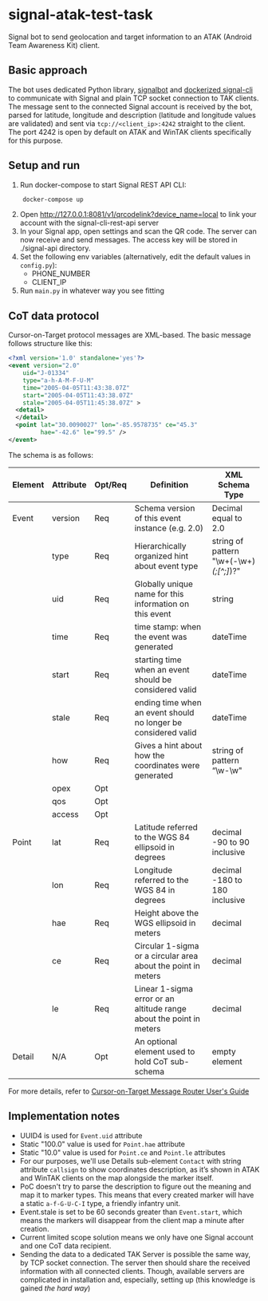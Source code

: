 # signal-atak-test-task
Signal bot to send geolocation and target information to an ATAK (Android Team Awareness Kit) client.

## Basic approach
The bot uses dedicated Python library, [signalbot](https://pypi.org/project/signalbot/) and [dockerized signal-cli](https://github.com/bbernhard/signal-cli-rest-api) to communicate with Signal and plain TCP socket connection to TAK clients.
The message sent to the connected Signal account is received by the bot, parsed for latitude, longitude and description (latitude and longitude values are validated) and sent via `tcp://<client_ip>:4242` straight to the client. The port 4242 is open by default on ATAK and WinTAK clients specifically for this purpose.

## Setup and run
1. Run docker-compose to start Signal REST API CLI:
```bash
	docker-compose up
```
2. Open http://127.0.0.1:8081/v1/qrcodelink?device_name=local to link your account with the signal-cli-rest-api server
3. In your Signal app, open settings and scan the QR code. The server can now receive and send messages. The access key will be stored in ./signal-api directory.
4. Set the following env variables (alternatively, edit the default values in `config.py`): 
   - PHONE_NUMBER
   - CLIENT_IP
5. Run `main.py` in whatever way you see fitting

## CoT data protocol
Cursor-on-Target protocol messages are XML-based. The basic message follows structure like this:
```xml
<?xml version='1.0' standalone='yes'?>
<event version="2.0"
	uid="J-01334"
	type="a-h-A-M-F-U-M"
	time="2005-04-05T11:43:38.07Z"
	start="2005-04-05T11:43:38.07Z"
	stale="2005-04-05T11:45:38.07Z" >
  <detail>
  </detail>
  <point lat="30.0090027" lon="-85.9578735" ce="45.3"
       	 hae="-42.6" le="99.5" />
</event>
```

The schema is as follows:

| Element | Attribute | Opt/Req | Definition | XML Schema Type |
| --------- | --------- | --------- | --------- | --------- |
| Event | version | Req | Schema version of this event instance (e.g. 2.0) | Decimal equal to 2.0 |
| | type | Req | Hierarchically organized hint about event type | string of pattern "\w+(-\w+)*(;[^;]*)?" |
| | uid | Req | Globally unique name for this information on this event | string |
| | time | Req | time stamp: when the event was generated | dateTime |
| | start | Req | starting time when an event should be considered valid | dateTime |
| | stale | Req | ending time when an event should no longer be considered valid | dateTime |
| | how | Req | Gives a hint about how the coordinates were generated | string of pattern “\w-\w" |
| | opex | Opt | | |
| | qos | Opt | | |
| | access | Opt | | |
| Point | lat | Req | Latitude referred to the WGS 84 ellipsoid in degrees | decimal -90 to 90 inclusive |
| | lon | Req | Longitude referred to the WGS 84 in degrees | decimal -180 to 180 inclusive |
| | hae | Req | Height above the WGS ellipsoid in meters | decimal |
| | ce | Req | Circular 1-sigma or a circular area about the point in meters | decimal |
| | le | Req | Linear 1-sigma error or an altitude range about the point in meters | decimal |
| Detail | N/A | Opt | An optional element used to hold CoT sub-schema | empty element |

For more details, refer to [Cursor-on-Target Message Router User's Guide](https://www.mitre.org/sites/default/files/pdf/09_4937.pdf)

## Implementation notes
- UUID4 is used for `Event.uid` attribute
- Static "100.0" value is used for `Point.hae` attribute
- Static "10.0" value is used for `Point.ce` and `Point.le` attributes
- For our purposes, we'll use Details sub-element `Contact` with string attribute `callsign` to show coordinates description, as it’s shown in ATAK and WinTAK clients on the map alongside the marker itself.
- PoC doesn't try to parse the description to figure out the meaning and map it to marker types. This means that every created marker will have a static `a-f-G-U-C-I` type, a friendly infantry unit.
- Event.stale is set to be 60 seconds greater than `Event.start`, which means the markers will disappear from the client map a minute after creation.
- Current limited scope solution means we only have one Signal account and one CoT data recipient.
- Sending the data to a dedicated TAK Server is possible the same way, by TCP socket connection. The server then should share the received information with all connected clients. Though, available servers are complicated in installation and, especially, setting up (this knowledge is gained *the hard way*)
